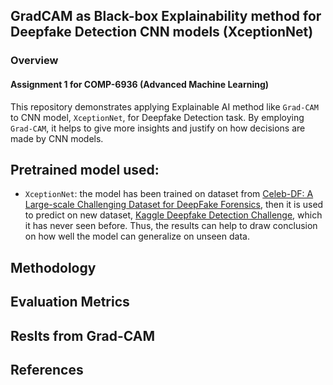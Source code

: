 ## GradCAM as Black-box Explainability method for Deepfake Detection CNN models (XceptionNet)
### Overview
#### Assignment 1 for COMP-6936 (Advanced Machine Learning)
This repository demonstrates applying Explainable AI method like `Grad-CAM` to CNN model, `XceptionNet`, for Deepfake Detection task. By employing `Grad-CAM`, it helps to give more insights and justify on how decisions are made by CNN models.

## Pretrained model used:
- `XceptionNet`: the model has been trained on dataset from [Celeb-DF: A Large-scale Challenging Dataset for DeepFake Forensics](https://github.com/yuezunli/celeb-deepfakeforensics), then it is used to predict on new dataset, [Kaggle Deepfake Detection Challenge](https://www.kaggle.com/competitions/deepfake-detection-challenge/data), which it has never seen before. Thus, the results can help to draw conclusion on how well the model can generalize on unseen data.

## Methodology

## Evaluation Metrics

## Reslts from Grad-CAM

## References

